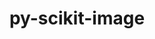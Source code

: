 ---
title: "py-scikit-image"
layout: cache
categories: [package, develop]
meta: {"versions": ["0.22.0"], "compilers": ["gcc@=11.1.0", "gcc@=11.4.0", "gcc@=9.4.0", "oneapi@=2024.0.0"], "oss": ["ubuntu20.04", "ubuntu22.04"], "platforms": ["linux"], "targets": ["neoverse_v1", "neoverse_v2", "ppc64le", "x86_64_v3"], "stacks": ["data-vis-sdk", "e4s", "e4s-neoverse-v2", "e4s-neoverse_v1", "e4s-oneapi", "e4s-power", "root"], "num_specs": 12, "num_specs_by_stack": {"e4s-power": 2, "root": 12, "data-vis-sdk": 2, "e4s-neoverse_v1": 2, "e4s-neoverse-v2": 2, "e4s": 2, "e4s-oneapi": 2}}
spec_details: [{"hash": "tzzvwits4xbx7zbq2w2bomiyr5gj3sj6", "compiler": "gcc@=9.4.0", "versions": ["0.22.0"], "os": "ubuntu20.04", "platform": "linux", "target": "ppc64le", "variants": ["build_system=python_pip"], "stacks": ["e4s-power", "root"], "size": "-", "tarball": "https://binaries.spack.io/develop/build_cache/linux-ubuntu20.04-ppc64le/gcc-9.4.0/py-scikit-image-0.22.0/linux-ubuntu20.04-ppc64le-gcc-9.4.0-py-scikit-image-0.22.0-tzzvwits4xbx7zbq2w2bomiyr5gj3sj6.spack"}, {"hash": "fjwdphqlbx7wvnavhteg6rcub5co3y25", "compiler": "gcc@=9.4.0", "versions": ["0.22.0"], "os": "ubuntu20.04", "platform": "linux", "target": "ppc64le", "variants": ["build_system=python_pip"], "stacks": ["e4s-power", "root"], "size": "-", "tarball": "https://binaries.spack.io/develop/build_cache/linux-ubuntu20.04-ppc64le/gcc-9.4.0/py-scikit-image-0.22.0/linux-ubuntu20.04-ppc64le-gcc-9.4.0-py-scikit-image-0.22.0-fjwdphqlbx7wvnavhteg6rcub5co3y25.spack"}, {"hash": "wzzs2jcg32c2glivutblgfrdmocl6w7r", "compiler": "gcc@=11.1.0", "versions": ["0.22.0"], "os": "ubuntu20.04", "platform": "linux", "target": "x86_64_v3", "variants": ["build_system=python_pip"], "stacks": ["data-vis-sdk", "root"], "size": "-", "tarball": "https://binaries.spack.io/develop/build_cache/linux-ubuntu20.04-x86_64_v3/gcc-11.1.0/py-scikit-image-0.22.0/linux-ubuntu20.04-x86_64_v3-gcc-11.1.0-py-scikit-image-0.22.0-wzzs2jcg32c2glivutblgfrdmocl6w7r.spack"}, {"hash": "shrd2luzuncqrcvuquqximieonnxhrxh", "compiler": "gcc@=11.1.0", "versions": ["0.22.0"], "os": "ubuntu20.04", "platform": "linux", "target": "x86_64_v3", "variants": ["build_system=python_pip"], "stacks": ["data-vis-sdk", "root"], "size": "-", "tarball": "https://binaries.spack.io/develop/build_cache/linux-ubuntu20.04-x86_64_v3/gcc-11.1.0/py-scikit-image-0.22.0/linux-ubuntu20.04-x86_64_v3-gcc-11.1.0-py-scikit-image-0.22.0-shrd2luzuncqrcvuquqximieonnxhrxh.spack"}, {"hash": "xwsmdx6eq3swswt4qix5rl7ymlhosexd", "compiler": "gcc@=11.4.0", "versions": ["0.22.0"], "os": "ubuntu22.04", "platform": "linux", "target": "neoverse_v1", "variants": ["build_system=python_pip"], "stacks": ["e4s-neoverse_v1", "root"], "size": "-", "tarball": "https://binaries.spack.io/develop/build_cache/linux-ubuntu22.04-neoverse_v1/gcc-11.4.0/py-scikit-image-0.22.0/linux-ubuntu22.04-neoverse_v1-gcc-11.4.0-py-scikit-image-0.22.0-xwsmdx6eq3swswt4qix5rl7ymlhosexd.spack"}, {"hash": "5su2m33qt73odjdfcyhgbiuyd4n2dwe5", "compiler": "gcc@=11.4.0", "versions": ["0.22.0"], "os": "ubuntu22.04", "platform": "linux", "target": "neoverse_v1", "variants": ["build_system=python_pip"], "stacks": ["e4s-neoverse_v1", "root"], "size": "-", "tarball": "https://binaries.spack.io/develop/build_cache/linux-ubuntu22.04-neoverse_v1/gcc-11.4.0/py-scikit-image-0.22.0/linux-ubuntu22.04-neoverse_v1-gcc-11.4.0-py-scikit-image-0.22.0-5su2m33qt73odjdfcyhgbiuyd4n2dwe5.spack"}, {"hash": "ob64mib3toqei45i7rfvczuq7gmnnz7d", "compiler": "gcc@=11.4.0", "versions": ["0.22.0"], "os": "ubuntu22.04", "platform": "linux", "target": "neoverse_v2", "variants": ["build_system=python_pip"], "stacks": ["e4s-neoverse-v2", "root"], "size": "-", "tarball": "https://binaries.spack.io/develop/build_cache/linux-ubuntu22.04-neoverse_v2/gcc-11.4.0/py-scikit-image-0.22.0/linux-ubuntu22.04-neoverse_v2-gcc-11.4.0-py-scikit-image-0.22.0-ob64mib3toqei45i7rfvczuq7gmnnz7d.spack"}, {"hash": "cbycj6ryrrnelisepvykpkqrbfvb66oj", "compiler": "gcc@=11.4.0", "versions": ["0.22.0"], "os": "ubuntu22.04", "platform": "linux", "target": "neoverse_v2", "variants": ["build_system=python_pip"], "stacks": ["e4s-neoverse-v2", "root"], "size": "-", "tarball": "https://binaries.spack.io/develop/build_cache/linux-ubuntu22.04-neoverse_v2/gcc-11.4.0/py-scikit-image-0.22.0/linux-ubuntu22.04-neoverse_v2-gcc-11.4.0-py-scikit-image-0.22.0-cbycj6ryrrnelisepvykpkqrbfvb66oj.spack"}, {"hash": "qn2hragxu6vl4fotvpxz36oxawwcw6tu", "compiler": "gcc@=11.4.0", "versions": ["0.22.0"], "os": "ubuntu22.04", "platform": "linux", "target": "x86_64_v3", "variants": ["build_system=python_pip"], "stacks": ["e4s", "root"], "size": "-", "tarball": "https://binaries.spack.io/develop/build_cache/linux-ubuntu22.04-x86_64_v3/gcc-11.4.0/py-scikit-image-0.22.0/linux-ubuntu22.04-x86_64_v3-gcc-11.4.0-py-scikit-image-0.22.0-qn2hragxu6vl4fotvpxz36oxawwcw6tu.spack"}, {"hash": "dyt2grzfqcqum34sgg3keszxwpzjx7jh", "compiler": "gcc@=11.4.0", "versions": ["0.22.0"], "os": "ubuntu22.04", "platform": "linux", "target": "x86_64_v3", "variants": ["build_system=python_pip"], "stacks": ["e4s", "root"], "size": "-", "tarball": "https://binaries.spack.io/develop/build_cache/linux-ubuntu22.04-x86_64_v3/gcc-11.4.0/py-scikit-image-0.22.0/linux-ubuntu22.04-x86_64_v3-gcc-11.4.0-py-scikit-image-0.22.0-dyt2grzfqcqum34sgg3keszxwpzjx7jh.spack"}, {"hash": "lmnkgiz3ssxcu4oa436nfamgxqgyllc3", "compiler": "oneapi@=2024.0.0", "versions": ["0.22.0"], "os": "ubuntu22.04", "platform": "linux", "target": "x86_64_v3", "variants": ["build_system=python_pip"], "stacks": ["e4s-oneapi", "root"], "size": "-", "tarball": "https://binaries.spack.io/develop/build_cache/linux-ubuntu22.04-x86_64_v3/oneapi-2024.0.0/py-scikit-image-0.22.0/linux-ubuntu22.04-x86_64_v3-oneapi-2024.0.0-py-scikit-image-0.22.0-lmnkgiz3ssxcu4oa436nfamgxqgyllc3.spack"}, {"hash": "7qobdqwdi4aztrujxbm73unntpziiwzl", "compiler": "oneapi@=2024.0.0", "versions": ["0.22.0"], "os": "ubuntu22.04", "platform": "linux", "target": "x86_64_v3", "variants": ["build_system=python_pip"], "stacks": ["e4s-oneapi", "root"], "size": "-", "tarball": "https://binaries.spack.io/develop/build_cache/linux-ubuntu22.04-x86_64_v3/oneapi-2024.0.0/py-scikit-image-0.22.0/linux-ubuntu22.04-x86_64_v3-oneapi-2024.0.0-py-scikit-image-0.22.0-7qobdqwdi4aztrujxbm73unntpziiwzl.spack"}]
---
